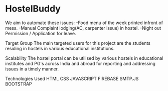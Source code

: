 # HostelBuddy

We aim to automate these issues:
-Food menu of the week printed infront of mess.
-Manual Complaint lodging(AC, carpenter issue) in hostel.
-Night out Permission / Application for leave.


Target Group
The main targeted users for this project are the students residing in hostels in various educational institutions.


Scalability
The hostel portal can be utilised by various hostels in educational institutes and PG's across India and abroad for reporting and addressing issues in a timely manner.


Technologies Used
HTML
CSS 
JAVASCRIPT 
FIREBASE
SMTP.JS
BOOTSTRAP
